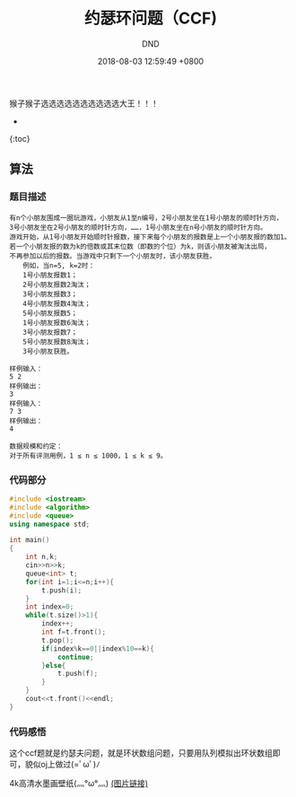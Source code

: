 ﻿---
layout: post
title:  "约瑟环问题（CCF)"
date:   2018-08-03 12:59:49 +0800
categories: C-program-language
tags: C-program-language
img: http://or4d8nhvk.bkt.clouddn.com/18-8-5/78392145.jpg
author: DND
---

猴子猴子选选选选选选选选选选大王！！！


* 
{:toc}

## 算法

### 题目描述
```
有n个小朋友围成一圈玩游戏，小朋友从1至n编号，2号小朋友坐在1号小朋友的顺时针方向，
3号小朋友坐在2号小朋友的顺时针方向，……，1号小朋友坐在n号小朋友的顺时针方向。
游戏开始，从1号小朋友开始顺时针报数，接下来每个小朋友的报数是上一个小朋友报的数加1。
若一个小朋友报的数为k的倍数或其末位数（即数的个位）为k，则该小朋友被淘汰出局，
不再参加以后的报数。当游戏中只剩下一个小朋友时，该小朋友获胜。
　　例如，当n=5, k=2时：
　　1号小朋友报数1；
　　2号小朋友报数2淘汰；
　　3号小朋友报数3；
　　4号小朋友报数4淘汰；
　　5号小朋友报数5；
　　1号小朋友报数6淘汰；
　　3号小朋友报数7；
　　5号小朋友报数8淘汰；
　　3号小朋友获胜。

样例输入：
5 2
样例输出：
3
样例输入：
7 3
样例输出：
4

数据规模和约定：
对于所有评测用例，1 ≤ n ≤ 1000，1 ≤ k ≤ 9。
```

### 代码部分

```c++
#include <iostream>
#include <algorithm>
#include <queue>
using namespace std;

int main()
{
    int n,k;
    cin>>n>>k;
    queue<int> t;
    for(int i=1;i<=n;i++){
        t.push(i);
    }
    int index=0;
    while(t.size()>1){
        index++;
        int f=t.front();
        t.pop();
        if(index%k==0||index%10==k){
            continue;
        }else{
            t.push(f);
        }
    }
    cout<<t.front()<<endl;
}


```


### 代码感悟
这个ccf题就是约瑟夫问题，就是环状数组问题，只要用队列模拟出环状数组即可，貌似oj上做过(=ﾟωﾟ)ﾉ

4k高清水墨画壁纸(灬°ω°灬) 
[(图片链接)](http://or4d8nhvk.bkt.clouddn.com/18-8-5/74358810.jpg)



